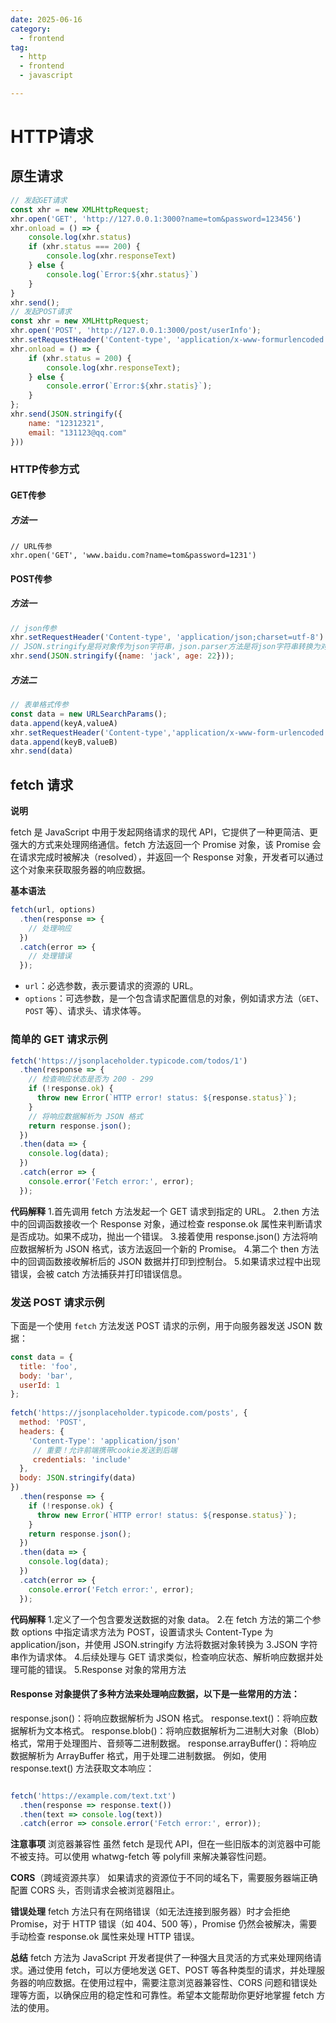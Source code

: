 ```yaml
---
date: 2025-06-16
category:
  - frontend
tag:
  - http
  - frontend
  - javascript

---
```


# HTTP请求

## 原生请求

```js
// 发起GET请求
const xhr = new XMLHttpRequest;
xhr.open('GET', 'http://127.0.0.1:3000?name=tom&password=123456')
xhr.onload = () => {
    console.log(xhr.status)
    if (xhr.status === 200) {
        console.log(xhr.responseText)
    } else {
        console.log(`Error:${xhr.status}`)
    }
}
xhr.send();
// 发起POST请求
const xhr = new XMLHttpRequest;
xhr.open('POST', 'http://127.0.0.1:3000/post/userInfo');
xhr.setRequestHeader('Content-type', 'application/x-www-formurlencoded');
xhr.onload = () => {
    if (xhr.status = 200) {
        console.log(xhr.responseText);
    } else {
        console.error(`Error:${xhr.statis}`);
    }
};
xhr.send(JSON.stringify({
    name: "12312321",
    email: "131123@qq.com"
}))
```

### HTTP传参方式

#### GET传参

##### 方法一

```JS
// URL传参
xhr.open('GET', 'www.baidu.com?name=tom&password=1231')
```



#### POST传参

##### 方法一

```js
// json传参
xhr.setRequestHeader('Content-type', 'application/json;charset=utf-8')
// JSON.stringify是将对象传为json字符串，json.parser方法是将json字符串转换为对象
xhr.send(JSON.stringify({name: 'jack', age: 22}));
```

##### 方法二

```js
// 表单格式传参
const data = new URLSearchParams();
data.append(keyA,valueA)
xhr.setRequestHeader('Content-type','application/x-www-form-urlencoded')
data.append(keyB,valueB)
xhr.send(data)
```



## fetch 请求

**说明**

fetch 是 JavaScript 中用于发起网络请求的现代 API，它提供了一种更简洁、更强大的方式来处理网络通信。fetch 方法返回一个 Promise 对象，该 Promise 会在请求完成时被解决（resolved），并返回一个 Response 对象，开发者可以通过这个对象来获取服务器的响应数据。

**基本语法**

```js
fetch(url, options)
  .then(response => {
    // 处理响应
  })
  .catch(error => {
    // 处理错误
  });
```

- `url`：必选参数，表示要请求的资源的 URL。
- `options`：可选参数，是一个包含请求配置信息的对象，例如请求方法（`GET`、`POST` 等）、请求头、请求体等。

### 简单的 GET 请求示例

```js
fetch('https://jsonplaceholder.typicode.com/todos/1')
  .then(response => {
    // 检查响应状态是否为 200 - 299
    if (!response.ok) {
      throw new Error(`HTTP error! status: ${response.status}`);
    }
    // 将响应数据解析为 JSON 格式
    return response.json();
  })
  .then(data => {
    console.log(data);
  })
  .catch(error => {
    console.error('Fetch error:', error);
  });
```

**代码解释**
1.首先调用 fetch 方法发起一个 GET 请求到指定的 URL。
2.then 方法中的回调函数接收一个 Response 对象，通过检查 response.ok 属性来判断请求是否成功。如果不成功，抛出一个错误。
3.接着使用 response.json() 方法将响应数据解析为 JSON 格式，该方法返回一个新的 Promise。
4.第二个 then 方法中的回调函数接收解析后的 JSON 数据并打印到控制台。
5.如果请求过程中出现错误，会被 catch 方法捕获并打印错误信息。

### 发送 POST 请求示例

下面是一个使用 `fetch` 方法发送 POST 请求的示例，用于向服务器发送 JSON 数据：

```js
const data = {
  title: 'foo',
  body: 'bar',
  userId: 1
};
 
fetch('https://jsonplaceholder.typicode.com/posts', {
  method: 'POST',
  headers: {
    'Content-Type': 'application/json'
     // 重要！允许前端携带cookie发送到后端
     credentials: 'include'
  },
  body: JSON.stringify(data)
})
  .then(response => {
    if (!response.ok) {
      throw new Error(`HTTP error! status: ${response.status}`);
    }
    return response.json();
  })
  .then(data => {
    console.log(data);
  })
  .catch(error => {
    console.error('Fetch error:', error);
  });
```

**代码解释**
1.定义了一个包含要发送数据的对象 data。
2.在 fetch 方法的第二个参数 options 中指定请求方法为 POST，设置请求头 Content-Type 为 application/json，并使用 JSON.stringify 方法将数据对象转换为 3.JSON 字符串作为请求体。
4.后续处理与 GET 请求类似，检查响应状态、解析响应数据并处理可能的错误。
5.Response 对象的常用方法

#### Response 对象提供了多种方法来处理响应数据，以下是一些常用的方法：

response.json()：将响应数据解析为 JSON 格式。
response.text()：将响应数据解析为文本格式。
response.blob()：将响应数据解析为二进制大对象（Blob）格式，常用于处理图片、音频等二进制数据。
response.arrayBuffer()：将响应数据解析为 ArrayBuffer 格式，用于处理二进制数据。
        例如，使用 response.text() 方法获取文本响应：

```js

fetch('https://example.com/text.txt')
  .then(response => response.text())
  .then(text => console.log(text))
  .catch(error => console.error('Fetch error:', error));
```

**注意事项**
浏览器兼容性
        虽然 fetch 是现代 API，但在一些旧版本的浏览器中可能不被支持。可以使用 whatwg-fetch 等 polyfill 来解决兼容性问题。

**CORS**（跨域资源共享）
        如果请求的资源位于不同的域名下，需要服务器端正确配置 CORS 头，否则请求会被浏览器阻止。

**错误处理**
        fetch 方法只有在网络错误（如无法连接到服务器）时才会拒绝 Promise，对于 HTTP 错误（如 404、500 等），Promise 仍然会被解决，需要手动检查 response.ok 属性来处理 HTTP 错误。

**总结**
        fetch 方法为 JavaScript 开发者提供了一种强大且灵活的方式来处理网络请求。通过使用 fetch，可以方便地发送 GET、POST 等各种类型的请求，并处理服务器的响应数据。在使用过程中，需要注意浏览器兼容性、CORS 问题和错误处理等方面，以确保应用的稳定性和可靠性。希望本文能帮助你更好地掌握 fetch 方法的使用。
